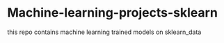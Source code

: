 # Machine-learning-projects-sklearn
this repo contains machine learning trained models on sklearn_data 
